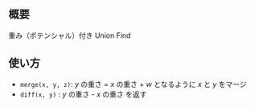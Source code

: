 ## 概要
重み（ポテンシャル）付き Union Find

## 使い方
- `merge(x, y, z)`: $y$ の重さ = $x$ の重さ + $w$ となるように $x$ と $y$ をマージ
- `diff(x, y)` : $y$ の重さ - $x$ の重さ を返す
